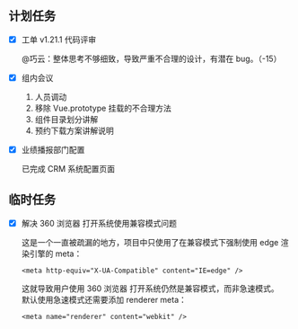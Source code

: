 ## 计划任务

- [x] 工单 v1.21.1 代码评审

  @巧云：整体思考不够细致，导致严重不合理的设计，有潜在 bug。（-15）

- [x] 组内会议

  1. 人员调动
  2. 移除 Vue.prototype 挂载的不合理方法
  3. 组件目录划分讲解
  4. 预约下载方案讲解说明

- [x] 业绩播报部门配置

  已完成 CRM 系统配置页面

## 临时任务

- [x] 解决 360 浏览器 打开系统使用兼容模式问题

  这是一个一直被疏漏的地方，项目中只使用了在兼容模式下强制使用 edge 渲染引擎的 meta：

  ```
  <meta http-equiv="X-UA-Compatible" content="IE=edge" />
  ```

  这就导致用户使用 360 浏览器 打开系统仍然是兼容模式，而非急速模式。  
  默认使用急速模式还需要添加 renderer meta：

  ```
  <meta name="renderer" content="webkit" />
  ```
